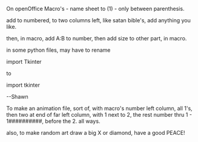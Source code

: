 On openOffice Macro's - name sheet to (1) - only between parenthesis.

add to numbered, to two columns left, like satan bible's, add anything you like.

then, in macro, add A:B to number, then add size to other part, in macro.

in some python files, may have to rename

import Tkinter

to 

import tkinter

--Shawn

To make an animation file, sort of, with macro's number left column, all 1's, then two at end of far left column, with 1 next to 2, the rest number thru 1 - 1##########, before the 2. all ways.

also, to make random art draw a big X or diamond, have a good PEACE!
